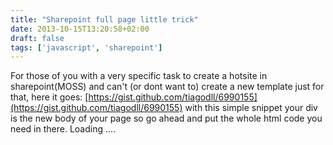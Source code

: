 ```yaml
---
title: "Sharepoint full page little trick"
date: 2013-10-15T13:20:58+02:00
draft: false
tags: ['javascript', 'sharepoint']
---
```


For those of you with a very specific task to create a hotsite in sharepoint(MOSS) and can't (or dont want to) create a new template just for that, here it goes:
[https://gist.github.com/tiagodll/6990155](https://gist.github.com/tiagodll/6990155)
with this simple snippet your div is the new body of your page so go ahead and put the whole html code you need in there.
Loading ....